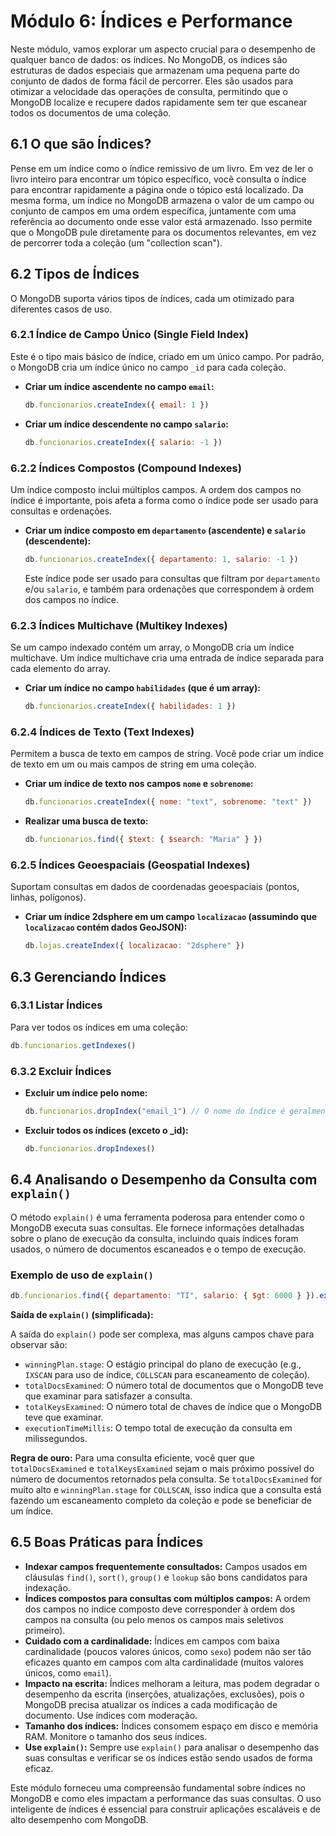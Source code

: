 # Módulo 6: Índices e Performance

Neste módulo, vamos explorar um aspecto crucial para o desempenho de qualquer banco de dados: os índices. No MongoDB, os índices são estruturas de dados especiais que armazenam uma pequena parte do conjunto de dados de forma fácil de percorrer. Eles são usados para otimizar a velocidade das operações de consulta, permitindo que o MongoDB localize e recupere dados rapidamente sem ter que escanear todos os documentos de uma coleção.

## 6.1 O que são Índices?

Pense em um índice como o índice remissivo de um livro. Em vez de ler o livro inteiro para encontrar um tópico específico, você consulta o índice para encontrar rapidamente a página onde o tópico está localizado. Da mesma forma, um índice no MongoDB armazena o valor de um campo ou conjunto de campos em uma ordem específica, juntamente com uma referência ao documento onde esse valor está armazenado. Isso permite que o MongoDB pule diretamente para os documentos relevantes, em vez de percorrer toda a coleção (um "collection scan").

## 6.2 Tipos de Índices

O MongoDB suporta vários tipos de índices, cada um otimizado para diferentes casos de uso.

### 6.2.1 Índice de Campo Único (Single Field Index)

Este é o tipo mais básico de índice, criado em um único campo. Por padrão, o MongoDB cria um índice único no campo `_id` para cada coleção.

*   **Criar um índice ascendente no campo `email`:**

    ```javascript
    db.funcionarios.createIndex({ email: 1 })
    ```

*   **Criar um índice descendente no campo `salario`:**

    ```javascript
    db.funcionarios.createIndex({ salario: -1 })
    ```

### 6.2.2 Índices Compostos (Compound Indexes)

Um índice composto inclui múltiplos campos. A ordem dos campos no índice é importante, pois afeta a forma como o índice pode ser usado para consultas e ordenações.

*   **Criar um índice composto em `departamento` (ascendente) e `salario` (descendente):**

    ```javascript
    db.funcionarios.createIndex({ departamento: 1, salario: -1 })
    ```

    Este índice pode ser usado para consultas que filtram por `departamento` e/ou `salario`, e também para ordenações que correspondem à ordem dos campos no índice.

### 6.2.3 Índices Multichave (Multikey Indexes)

Se um campo indexado contém um array, o MongoDB cria um índice multichave. Um índice multichave cria uma entrada de índice separada para cada elemento do array.

*   **Criar um índice no campo `habilidades` (que é um array):**

    ```javascript
    db.funcionarios.createIndex({ habilidades: 1 })
    ```

### 6.2.4 Índices de Texto (Text Indexes)

Permitem a busca de texto em campos de string. Você pode criar um índice de texto em um ou mais campos de string em uma coleção.

*   **Criar um índice de texto nos campos `nome` e `sobrenome`:**

    ```javascript
    db.funcionarios.createIndex({ nome: "text", sobrenome: "text" })
    ```

*   **Realizar uma busca de texto:**

    ```javascript
    db.funcionarios.find({ $text: { $search: "Maria" } })
    ```

### 6.2.5 Índices Geoespaciais (Geospatial Indexes)

Suportam consultas em dados de coordenadas geoespaciais (pontos, linhas, polígonos).

*   **Criar um índice 2dsphere em um campo `localizacao` (assumindo que `localizacao` contém dados GeoJSON):**

    ```javascript
    db.lojas.createIndex({ localizacao: "2dsphere" })
    ```

## 6.3 Gerenciando Índices

### 6.3.1 Listar Índices

Para ver todos os índices em uma coleção:

```javascript
db.funcionarios.getIndexes()
```

### 6.3.2 Excluir Índices

*   **Excluir um índice pelo nome:**

    ```javascript
    db.funcionarios.dropIndex("email_1") // O nome do índice é geralmente o nome do campo seguido por _1 ou _-1
    ```

*   **Excluir todos os índices (exceto o _id):**

    ```javascript
    db.funcionarios.dropIndexes()
    ```

## 6.4 Analisando o Desempenho da Consulta com `explain()`

O método `explain()` é uma ferramenta poderosa para entender como o MongoDB executa suas consultas. Ele fornece informações detalhadas sobre o plano de execução da consulta, incluindo quais índices foram usados, o número de documentos escaneados e o tempo de execução.

### Exemplo de uso de `explain()`

```javascript
db.funcionarios.find({ departamento: "TI", salario: { $gt: 6000 } }).explain("executionStats")
```

**Saída de `explain()` (simplificada):**

A saída do `explain()` pode ser complexa, mas alguns campos chave para observar são:

*   `winningPlan.stage`: O estágio principal do plano de execução (e.g., `IXSCAN` para uso de índice, `COLLSCAN` para escaneamento de coleção).
*   `totalDocsExamined`: O número total de documentos que o MongoDB teve que examinar para satisfazer a consulta.
*   `totalKeysExamined`: O número total de chaves de índice que o MongoDB teve que examinar.
*   `executionTimeMillis`: O tempo total de execução da consulta em milissegundos.

**Regra de ouro:** Para uma consulta eficiente, você quer que `totalDocsExamined` e `totalKeysExamined` sejam o mais próximo possível do número de documentos retornados pela consulta. Se `totalDocsExamined` for muito alto e `winningPlan.stage` for `COLLSCAN`, isso indica que a consulta está fazendo um escaneamento completo da coleção e pode se beneficiar de um índice.

## 6.5 Boas Práticas para Índices

*   **Indexar campos frequentemente consultados:** Campos usados em cláusulas `find()`, `sort()`, `group()` e `lookup` são bons candidatos para indexação.
*   **Índices compostos para consultas com múltiplos campos:** A ordem dos campos no índice composto deve corresponder à ordem dos campos na consulta (ou pelo menos os campos mais seletivos primeiro).
*   **Cuidado com a cardinalidade:** Índices em campos com baixa cardinalidade (poucos valores únicos, como `sexo`) podem não ser tão eficazes quanto em campos com alta cardinalidade (muitos valores únicos, como `email`).
*   **Impacto na escrita:** Índices melhoram a leitura, mas podem degradar o desempenho da escrita (inserções, atualizações, exclusões), pois o MongoDB precisa atualizar os índices a cada modificação de documento. Use índices com moderação.
*   **Tamanho dos índices:** Índices consomem espaço em disco e memória RAM. Monitore o tamanho dos seus índices.
*   **Use `explain()`:** Sempre use `explain()` para analisar o desempenho das suas consultas e verificar se os índices estão sendo usados de forma eficaz.

Este módulo forneceu uma compreensão fundamental sobre índices no MongoDB e como eles impactam a performance das suas consultas. O uso inteligente de índices é essencial para construir aplicações escaláveis e de alto desempenho com MongoDB.

